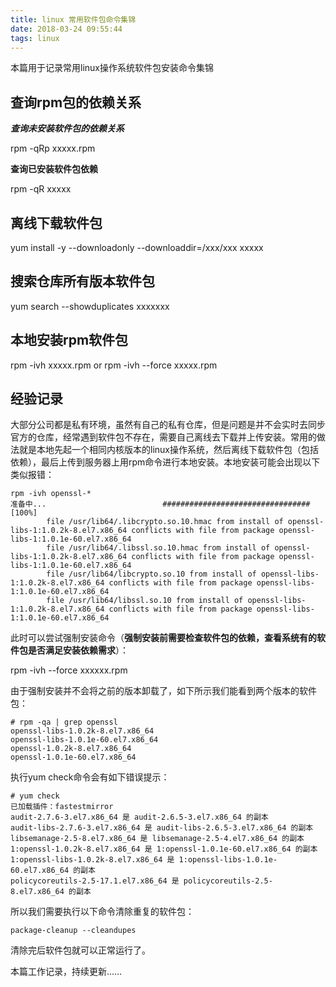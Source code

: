 ```yaml
---
title: linux 常用软件包命令集锦
date: 2018-03-24 09:55:44
tags: linux
---
```


本篇用于记录常用linux操作系统软件包安装命令集锦

## 查询rpm包的依赖关系

***查询未安装软件包的依赖关系***

rpm -qRp xxxxx.rpm

**查询已安装软件包依赖**

rpm -qR xxxxx

## 离线下载软件包

yum install -y --downloadonly --downloaddir=/xxx/xxx xxxxx

## 搜索仓库所有版本软件包

yum search --showduplicates xxxxxxx

## 本地安装rpm软件包

rpm -ivh xxxxx.rpm or rpm -ivh --force xxxxx.rpm

## 经验记录

大部分公司都是私有环境，虽然有自己的私有仓库，但是问题是并不会实时去同步官方的仓库，经常遇到软件包不存在，需要自己离线去下载并上传安装。常用的做法就是本地先起一个相同内核版本的linux操作系统，然后离线下载软件包（包括依赖），最后上传到服务器上用rpm命令进行本地安装。本地安装可能会出现以下类似报错：

```
rpm -ivh openssl-*                                                                                                     准备中...                          ################################# [100%]
        file /usr/lib64/.libcrypto.so.10.hmac from install of openssl-libs-1:1.0.2k-8.el7.x86_64 conflicts with file from package openssl-libs-1:1.0.1e-60.el7.x86_64
        file /usr/lib64/.libssl.so.10.hmac from install of openssl-libs-1:1.0.2k-8.el7.x86_64 conflicts with file from package openssl-libs-1:1.0.1e-60.el7.x86_64
        file /usr/lib64/libcrypto.so.10 from install of openssl-libs-1:1.0.2k-8.el7.x86_64 conflicts with file from package openssl-libs-1:1.0.1e-60.el7.x86_64
        file /usr/lib64/libssl.so.10 from install of openssl-libs-1:1.0.2k-8.el7.x86_64 conflicts with file from package openssl-libs-1:1.0.1e-60.el7.x86_64
```

此时可以尝试强制安装命令（**强制安装前需要检查软件包的依赖，查看系统有的软件包是否满足安装依赖需求**）：

rpm -ivh --force xxxxxx.rpm

由于强制安装并不会将之前的版本卸载了，如下所示我们能看到两个版本的软件包：

```
# rpm -qa | grep openssl
openssl-libs-1.0.2k-8.el7.x86_64
openssl-libs-1.0.1e-60.el7.x86_64
openssl-1.0.2k-8.el7.x86_64
openssl-1.0.1e-60.el7.x86_64
```

执行yum check命令会有如下错误提示：

```
# yum check
已加载插件：fastestmirror
audit-2.7.6-3.el7.x86_64 是 audit-2.6.5-3.el7.x86_64 的副本
audit-libs-2.7.6-3.el7.x86_64 是 audit-libs-2.6.5-3.el7.x86_64 的副本
libsemanage-2.5-8.el7.x86_64 是 libsemanage-2.5-4.el7.x86_64 的副本
1:openssl-1.0.2k-8.el7.x86_64 是 1:openssl-1.0.1e-60.el7.x86_64 的副本
1:openssl-libs-1.0.2k-8.el7.x86_64 是 1:openssl-libs-1.0.1e-60.el7.x86_64 的副本
policycoreutils-2.5-17.1.el7.x86_64 是 policycoreutils-2.5-8.el7.x86_64 的副本
```

所以我们需要执行以下命令清除重复的软件包：

```
package-cleanup --cleandupes
```

清除完后软件包就可以正常运行了。





本篇工作记录，持续更新……
